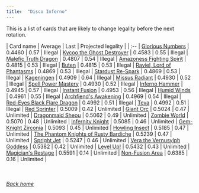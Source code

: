 ```yaml
---
title:  "Disco Inferno"
---
```


This is a list of cards that are likely to change legality before the next rotation.

| Card name | Average | Last | Projected legality |
| :-- |
[Glorious Numbers](https://db.ygoprodeck.com/card/?search=Glorious%20Numbers) | 0.4460 | 0.57 | Illegal |
[Kycoo the Ghost Destroyer](https://db.ygoprodeck.com/card/?search=Kycoo%20the%20Ghost%20Destroyer) | 0.4583 | 0.55 | Illegal |
[Malefic Truth Dragon](https://db.ygoprodeck.com/card/?search=Malefic%20Truth%20Dragon) | 0.4807 | 0.54 | Illegal |
[Amazoness Fighting Spirit](https://db.ygoprodeck.com/card/?search=Amazoness%20Fighting%20Spirit) | 0.4815 | 0.53 | Illegal |
[Buten](https://db.ygoprodeck.com/card/?search=Buten) | 0.4815 | 0.53 | Illegal |
[Raviel, Lord of Phantasms](https://db.ygoprodeck.com/card/?search=Raviel,%20Lord%20of%20Phantasms) | 0.4869 | 0.53 | Illegal |
[Stardust Re-Spark](https://db.ygoprodeck.com/card/?search=Stardust%20Re-Spark) | 0.4869 | 0.53 | Illegal |
[Kageningen](https://db.ygoprodeck.com/card/?search=Kageningen) | 0.4909 | 0.64 | Illegal |
[Missus Radiant](https://db.ygoprodeck.com/card/?search=Missus%20Radiant) | 0.4930 | 0.52 | Illegal |
[Spell Power Mastery](https://db.ygoprodeck.com/card/?search=Spell%20Power%20Mastery) | 0.4930 | 0.52 | Illegal |
[Inferno Hammer](https://db.ygoprodeck.com/card/?search=Inferno%20Hammer) | 0.4945 | 0.57 | Illegal |
[Instant Fusion](https://db.ygoprodeck.com/card/?search=Instant%20Fusion) | 0.4953 | 0.56 | Illegal |
[Humid Winds](https://db.ygoprodeck.com/card/?search=Humid%20Winds) | 0.4961 | 0.55 | Illegal |
[Archfiend's Awakening](https://db.ygoprodeck.com/card/?search=Archfiend's%20Awakening) | 0.4969 | 0.54 | Illegal |
[Red-Eyes Black Flare Dragon](https://db.ygoprodeck.com/card/?search=Red-Eyes%20Black%20Flare%20Dragon) | 0.4992 | 0.51 | Illegal |
[Teva](https://db.ygoprodeck.com/card/?search=Teva) | 0.4992 | 0.51 | Illegal |
[Red Sprinter](https://db.ygoprodeck.com/card/?search=Red%20Sprinter) | 0.5009 | 0.42 | Unlimited |
[Giant Orc](https://db.ygoprodeck.com/card/?search=Giant%20Orc) | 0.5024 | 0.47 | Unlimited |
[Dragonmaid Sheou](https://db.ygoprodeck.com/card/?search=Dragonmaid%20Sheou) | 0.5062 | 0.49 | Unlimited |
[Zombie World](https://db.ygoprodeck.com/card/?search=Zombie%20World) | 0.5070 | 0.48 | Unlimited |
[Infernity Knight](https://db.ygoprodeck.com/card/?search=Infernity%20Knight) | 0.5085 | 0.46 | Unlimited |
[Gem-Knight Zirconia](https://db.ygoprodeck.com/card/?search=Gem-Knight%20Zirconia) | 0.5093 | 0.45 | Unlimited |
[Howling Insect](https://db.ygoprodeck.com/card/?search=Howling%20Insect) | 0.5185 | 0.47 | Unlimited |
[The Phantom Knights of Rusty Bardiche](https://db.ygoprodeck.com/card/?search=The%20Phantom%20Knights%20of%20Rusty%20Bardiche) | 0.5239 | 0.47 | Unlimited |
[Spright Jet](https://db.ygoprodeck.com/card/?search=Spright%20Jet) | 0.5247 | 0.46 | Unlimited |
[Vera the Vernusylph Goddess](https://db.ygoprodeck.com/card/?search=Vera%20the%20Vernusylph%20Goddess) | 0.5382 | 0.42 | Unlimited |
[Level Up!](https://db.ygoprodeck.com/card/?search=Level%20Up!) | 0.5432 | 0.43 | Unlimited |
[Magician's Restage](https://db.ygoprodeck.com/card/?search=Magician's%20Restage) | 0.5591 | 0.14 | Unlimited |
[Non-Fusion Area](https://db.ygoprodeck.com/card/?search=Non-Fusion%20Area) | 0.6385 | 0.16 | Unlimited |

<br>

###### [Back home](index)